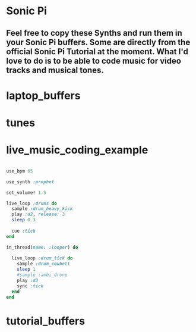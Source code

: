 # Sonic Pi

## Feel free to copy these Synths and run them in your Sonic Pi buffers. Some are directly from the official Sonic Pi Tutorial at the moment.  What I'd love to do is to be able to code music for video tracks and musical tones.

# laptop_buffers
# tunes
# live_music_coding_example

```ruby

use_bpm 65

use_synth :prophet

set_volume! 1.5

live_loop :drums do
  sample :drum_heavy_kick
  play :a2, release: 3
  sleep 0.3
  
  cue :tick
end

in_thread(name: :looper) do
  
  live_loop :drum_tick do
    sample :drum_cowbell
    sleep 1
    #sample :ambi_drone
    play :d3
    sync :tick
  end
end

```
# tutorial_buffers


